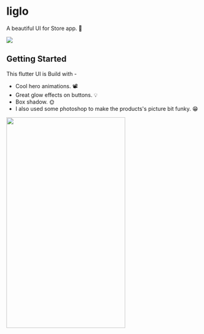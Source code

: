 # liglo

A beautiful UI for Store app. 🛒

![](https://github.com/ralphcoder/Parallel-Inertia/blob/master/readme%20assets/Mock_02_marble_PSD_compressed.jpg)

## Getting Started
This flutter UI is Build with -
- Cool hero animations. 📽
- Great glow effects on buttons. 💡
- Box shadow. 🌞
- I also used some photoshop to make the products's picture bit funky. 😁

<img align="left" width="309" height="550" src="https://github.com/ralphcoder/Liglo/blob/master/ezgif.com-optimize.gif">

